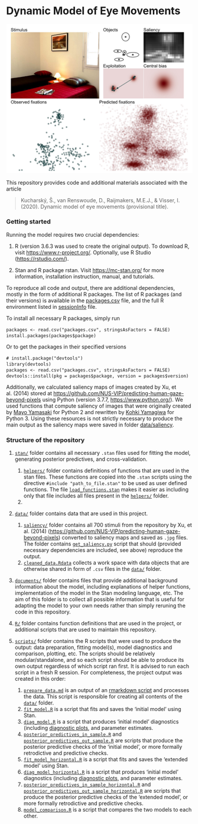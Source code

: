 Dynamic Model of Eye Movements
================

![](figures/fit_model/in_sample/xy/1251.jpg)

This repository provides code and additional materials associated with
the article

> Kucharský, Š., van Renswoude, D., Raijmakers, M.E.J., & Visser, I.
> (2020). Dynamic model of eye movements (provisional title).

### Getting started

Running the model requires two crucial dependencies:

1.  R (version 3.6.3 was used to create the original output). To
    download R, visit <https://www.r-project.org/>. Optionally, use R
    Studio (<https://rstudio.com/>).

2.  Stan and R package rstan. Visit <https://mc-stan.org/> for more
    information, installation instruction, manual, and tutorials.

To reproduce all code and output, there are additional dependencies,
mostly in the form of additional R packages. The list of R packages (and
their versions) is available in the [packages.csv](packages.csv) file,
and the full R environment listed in [sessionInfo](sessionInfo) file.

To install all necessary R packages, simply run

    packages <- read.csv("packages.csv", stringsAsFactors = FALSE)
    install.packages(packages$package)

Or to get the packages in their specified versions

    # install.package("devtools")
    library(devtools)
    packages <- read.csv("packages.csv", stringsAsFactors = FALSE)
    devtools::install(pkg = packages$package, version = packages$version)

Additionally, we calculated saliency maps of images created by Xu, et
al. (2014) stored at
<https://github.com/NUS-VIP/predicting-human-gaze-beyond-pixels> using
Python (version 3.7.7, <https://www.python.org/>). We used functions
that compute saliency of images that were originally created by [Mayo
Yamasaki](https://github.com/mayoyamasaki/saliency-map) for Python 2 and
rewritten by [Kohki Yamagiwa](https://github.com/tamanobi/saliency-map)
for Python 3. Using these resources is not strictly necessary to produce
the main output as the saliency maps were saved in folder
[data/saliency](data/saliency/).

### Structure of the repository

1.  [`stan/`](stan/) folder contains all necessary `.stan` files used
    for fitting the model, generating posterior predictives, and
    cross-validation.
    
    1.  [`helpers/`](stan/helpers) folder contains definitions of
        functions that are used in the stan files. These functions are
        copied into the `.stan` scripts using the directive `#include
        "path_to_file.stan"` to be used as user defined functions. The
        file [`load_functions.stan`](stan/helpers/load_functions.stan)
        makes it easier as including only that file includes all files
        present in the [`helpers/`](stan/helpers) folder.
    2.  
2.  [`data/`](data/) folder contains data that are used in this project.
    
    1.  [`saliency/`](data/saliency/) folder contains all 700 stimuli
        from the repository by Xu, et al. (2014)
        (<https://github.com/NUS-VIP/predicting-human-gaze-beyond-pixels>)
        converted to saliency maps and saved as `.jpg` files. The folder
        contains [`get_saliency.py`](data/saliency/get_saliency.py)
        script that should (provided necessary dependencies are
        included, see above) reproduce the output.
    2.  [`cleaned_data.Rdata`](data/cleaned_data.Rdata) collects a work
        space with data objects that are otherwise shared in form of
        `.csv` files in the [`data/`](data/) folder.

3.  [`documents/`](documents/) folder contains files that provide
    additional background information about the model, including
    explanations of helper functions, implementation of the model in the
    Stan modeling language, etc. The aim of this folder is to collect
    all possible information that is useful for adapting the model to
    your own needs rather than simply reruning the code in this
    repository.

4.  [`R/`](R/) folder contains function definitions that are used in the
    project, or additional scripts that are used to maintain this
    repository.

5.  [`scripts/`](scripts/) folder contains the R scripts that were used
    to produce the output: data preparation, fitting model(s), model
    diagnostics and comparison, plotting, etc. The scripts should be
    relatively modular/standalone, and so each script should be able to
    produce its own output regardless of which script ran first. It is
    advised to run each script in a fresh R session. For completeness,
    the project output was created in this order:
    
    1.  [`prepare_data.md`](scripts/prepare_data.md) is an output of an
        [rmarkdown script](scripts/prepare_data.Rmd) and processes the
        data. This script is responsible for creating all contents of
        the [`data/`](data/) folder.
    2.  [`fit_model.R`](scripts/fit_model.R) is a script that fits and
        saves the ‘initial model’ using Stan.
    3.  [`diag_model.R`](scripts/diag_model.R) is a script that produces
        ‘initial model’ diagnostics (including [diagnostic
        plots](figures/fit_model/par_diagnostics), and parameter
        estimates.
    4.  [`posterior_predictives_in_sample.R`](scripts/posterior_predictives_in_sample.R)
        and
        [`posterior_predictives_out_sample.R`](scripts/posterior_predictives_out_sample.R)
        are scripts that produce the posterior predictive checks of the
        ‘initial model’, or more formally retrodictive and predictive
        checks.
    5.  [`fit_model_horizontal.R`](scripts/fit_model_horizontal.R) is a
        script that fits and saves the ‘extended model’ using Stan.
    6.  [`diag_model_horizontal.R`](scripts/diag_model_horizontal.R) is
        a script that produces ‘initial model’ diagnostics (including
        [diagnostic
        plots](figures/fit_model_horizontal/par_diagnostics), and
        parameter estimates.
    7.  [`posterior_predictives_in_sample_horizontal.R`](scripts/posterior_predictives_in_sample_horizontal.R)
        and
        [`posterior_predictives_out_sample_horizontal.R`](scripts/posterior_predictives_out_sample_horizontal.R)
        are scripts that produce the posterior predictive checks of the
        ‘extended model’, or more formally retrodictive and predictive
        checks.
    8.  [`model_comparison.R`](scripts/model_comparison.R) is a script
        that compares the two models to each other.
